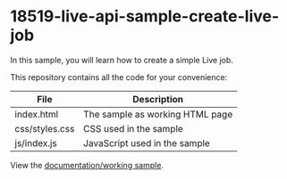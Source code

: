 # 18519-live-api-sample-create-live-job
In this sample, you will learn how to create a simple Live job.

This repository contains all the code for your convenience:

<table>
	<thead>
		<th>File</th>
		<th>Description</th>
	</thead>
	<tr>
		<td>index.html</td>
		<td>The sample as working HTML page</td>
	</tr>
	<tr>
		<td>css/styles.css</td>
		<td>CSS used in the sample</td>
	</tr>
	<tr>
		<td>js/index.js</td>
		<td>JavaScript used in the sample</td>
	</tr>
</table>

View the [documentation/working sample](https://support.brightcove.com/live-api-sample-create-live-job).
